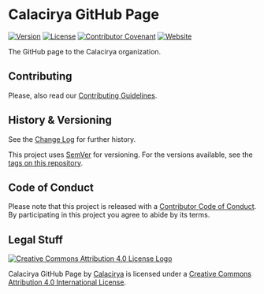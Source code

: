 # Calacirya GitHub Page

[![Version](https://img.shields.io/badge/Version-1.1.3-brightgreen)](https://github.com/calacirya/calacirya.github.io/tags)
[![License](https://img.shields.io/github/license/calacirya/calacirya.github.io.svg)](LICENSE.md)
[![Contributor Covenant](https://img.shields.io/badge/Contributor%20Covenant-v1.4%20adopted-ff69b4.svg)](code-of-conduct.md)
[![Website](https://img.shields.io/website/https/calacirya.github.io)](http://calacirya.github.io)

The GitHub page to the Calacirya organization.

## Contributing

Please, also read our [Contributing Guidelines](CONTRIBUTING.md).

## History & Versioning

See the [Change Log](changelog.md) for further history.

This project uses [SemVer](http://semver.org/) for versioning. For the versions available, see the [tags on this repository](https://github.com/calacirya/calacirya.github.io/tags).

## Code of Conduct

Please note that this project is released with a [Contributor Code of Conduct](code-of-conduct.md). By participating in this project you agree to abide by its terms.

## Legal Stuff

[![Creative Commons Attribution 4.0 License Logo](https://i.creativecommons.org/l/by/4.0/88x31.png)](http://creativecommons.org/licenses/by/4.0/)

Calacirya GitHub Page by [Calacirya](https://calacirya.github.io/) is licensed under a [Creative Commons Attribution 4.0 International License](http://creativecommons.org/licenses/by/4.0/).
